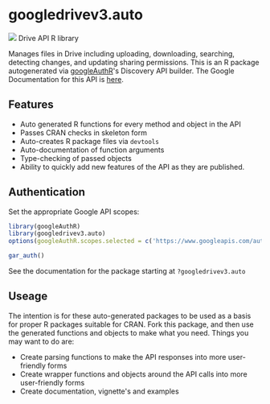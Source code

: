 # googledrivev3.auto
![](https://ssl.gstatic.com/docs/doclist/images/drive_icon_32.png)
Drive API R library

Manages files in Drive including uploading, downloading, searching, detecting changes, and updating sharing permissions.
This is an R package autogenerated via [googleAuthR](http://code.markedmondson.me/googleAuthR)'s Discovery API builder. 
The Google Documentation for this API is [here](https://developers.google.com/drive/).

## Features 
 * Auto generated R functions for every method and object in the API
 * Passes CRAN checks in skeleton form
 * Auto-creates R package files via `devtools`
 * Auto-documentation of function arguments
 * Type-checking of passed objects
 * Ability to quickly add new features of the API as they are published.

## Authentication
Set the appropriate Google API scopes:

```r
library(googleAuthR)
library(googledrivev3.auto)
options(googleAuthR.scopes.selected = c('https://www.googleapis.com/auth/drive', 'https://www.googleapis.com/auth/drive.appdata', 'https://www.googleapis.com/auth/drive.file', 'https://www.googleapis.com/auth/drive.metadata', 'https://www.googleapis.com/auth/drive.metadata.readonly', 'https://www.googleapis.com/auth/drive.photos.readonly', 'https://www.googleapis.com/auth/drive.readonly', 'https://www.googleapis.com/auth/drive.scripts'))

gar_auth()
```
 See the documentation for the package starting at `?googledrivev3.auto`
## Useage
The intention is for these auto-generated packages to be used as a basis for proper R packages suitable for CRAN.
Fork this package, and then use the generated functions and objects to make what you need.
Things you may want to do are:
* Create parsing functions to make the API responses into more user-friendly forms
* Create wrapper functions and objects around the API calls into more user-friendly forms
* Create documentation, vignette's and examples

